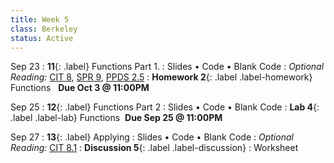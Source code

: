 ```yaml
---
title: Week 5 
class: Berkeley
status: Active
---
```


Sep 23
: **11**{: .label} Functions Part 1.
  : Slides &#8226; Code &#8226; Blank Code
: *Optional Reading:* [CIT 8](https://inferentialthinking.com/chapters/08/Functions_and_Tables.html), [SPR 9](https://cs.stanford.edu/people/nick/py/python-function.html), [PPDS 2.5](https://www.tomasbeuzen.com/python-programming-for-data-science/chapters/chapter2-loops-functions.html#functions)
: **Homework 2**{: .label .label-homework} Functions &nbsp; **Due Oct 3 @ 11:00PM**

Sep 25
: **12**{: .label} Functions Part 2
 : Slides &#8226; Code &#8226; Blank Code
: **Lab 4**{: .label .label-lab} Functions &nbsp;**Due Sep 25 @ 11:00PM**

Sep 27
: **13**{: .label}  Applying
  : Slides &#8226; Code &#8226; Blank Code
: *Optional Reading:* [CIT 8.1](https://inferentialthinking.com/chapters/08/1/Applying_a_Function_to_a_Column.html)
: **Discussion 5**{: .label .label-discussion}
: Worksheet
  <!--&#8226;[Solutions](./assignments/disc01-sols.pdf) -->
